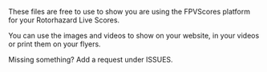 These files are free to use to show you are using the FPVScores platform for your Rotorhazard Live Scores.

You can use the images and videos to show on your website, in your videos or print them on your flyers.

Missing something? Add a request under ISSUES.